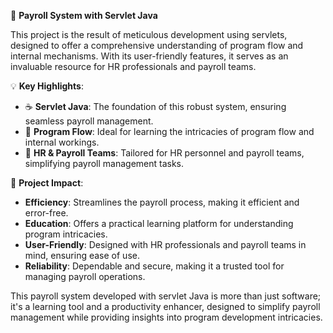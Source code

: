 🚀 **Payroll System with Servlet Java**

This project is the result of meticulous development using servlets, designed to offer a comprehensive understanding of program flow and internal mechanisms. With its user-friendly features, it serves as an invaluable resource for HR professionals and payroll teams.

💡 **Key Highlights**:
- ☕ **Servlet Java**: The foundation of this robust system, ensuring seamless payroll management.
- 🔄 **Program Flow**: Ideal for learning the intricacies of program flow and internal workings.
- 💼 **HR & Payroll Teams**: Tailored for HR personnel and payroll teams, simplifying payroll management tasks.

📌 **Project Impact**:
- **Efficiency**: Streamlines the payroll process, making it efficient and error-free.
- **Education**: Offers a practical learning platform for understanding program intricacies.
- **User-Friendly**: Designed with HR professionals and payroll teams in mind, ensuring ease of use.
- **Reliability**: Dependable and secure, making it a trusted tool for managing payroll operations.

This payroll system developed with servlet Java is more than just software; it's a learning tool and a productivity enhancer, designed to simplify payroll management while providing insights into program development intricacies.
